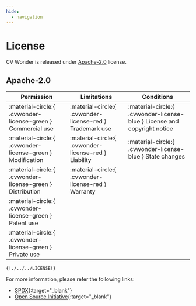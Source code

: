 ```yaml
---
hide:
  - navigation
---
```

# License

CV Wonder is released under [Apache-2.0](https://spdx.org/licenses/Apache-2.0.html) license.

## Apache-2.0

| Permission | Limitations | Conditions |
|------------|------------|-------------|
| :material-circle:{ .cvwonder-license-green } Commercial use | :material-circle:{ .cvwonder-license-red } Trademark use | :material-circle:{ .cvwonder-license-blue } License and copyright notice |
| :material-circle:{ .cvwonder-license-green } Modification   | :material-circle:{ .cvwonder-license-red } Liability     | :material-circle:{ .cvwonder-license-blue } State changes                |
| :material-circle:{ .cvwonder-license-green } Distribution   | :material-circle:{ .cvwonder-license-red } Warranty      | |
| :material-circle:{ .cvwonder-license-green } Patent use     | |
| :material-circle:{ .cvwonder-license-green } Private use    | |

```raw
{!./../../LICENSE!}
```

For more information, please refer the following links:

- [SPDX](https://spdx.org/licenses/Apache-2.0.html){:target="_blank"}
- [Open Source Initiative](https://opensource.org/licenses/Apache-2.0){:target="_blank"}
